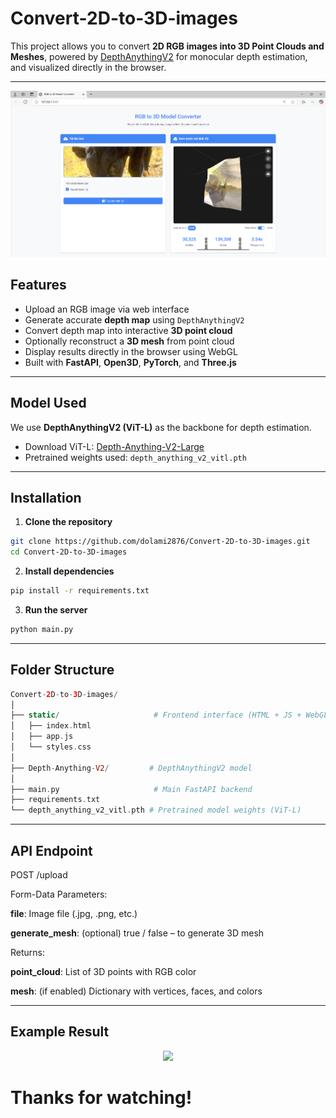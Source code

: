 # Convert-2D-to-3D-images

This project allows you to convert **2D RGB images into 3D Point Clouds and Meshes**, powered by [DepthAnythingV2](https://github.com/DepthAnything/Depth-Anything-V2) for monocular depth estimation, and visualized directly in the browser.

---
![Example](static/example.png)
## Features

-  Upload an RGB image via web interface
-  Generate accurate **depth map** using `DepthAnythingV2`
-  Convert depth map into interactive **3D point cloud**
-  Optionally reconstruct a **3D mesh** from point cloud
-  Display results directly in the browser using WebGL
-  Built with **FastAPI**, **Open3D**, **PyTorch**, and **Three.js**

---

## Model Used

We use **DepthAnythingV2 (ViT-L)** as the backbone for depth estimation.

- Download ViT-L: [Depth-Anything-V2-Large](https://huggingface.co/depth-anything/Depth-Anything-V2-Large/resolve/main/depth_anything_v2_vitl.pth?download=true)
- Pretrained weights used: `depth_anything_v2_vitl.pth`

---

## Installation

1. **Clone the repository**
```bash
git clone https://github.com/dolami2876/Convert-2D-to-3D-images.git
cd Convert-2D-to-3D-images
```
2. **Install dependencies**
```bash
pip install -r requirements.txt
```
3. **Run the server**
```bash
python main.py
```

---
## Folder Structure
```php
Convert-2D-to-3D-images/
│
├── static/                     # Frontend interface (HTML + JS + WebGL)
│   ├── index.html
│   ├── app.js
│   └── styles.css
│
├── Depth-Anything-V2/         # DepthAnythingV2 model
│
├── main.py                     # Main FastAPI backend
├── requirements.txt
└── depth_anything_v2_vitl.pth # Pretrained model weights (ViT-L)
```
---

## API Endpoint
POST /upload

Form-Data Parameters:

**file**: Image file (.jpg, .png, etc.)

**generate_mesh**: (optional) true / false – to generate 3D mesh

Returns:

**point_cloud**: List of 3D points with RGB color

**mesh**: (if enabled) Dictionary with vertices, faces, and colors

---
## Example Result
<p align="center">
  <img src="https://github.com/dolami2876/Convert-2D-to-3D-images/blob/main/static/demo-preview.gif.gif" width="600"/>
</p>


# Thanks for watching!


